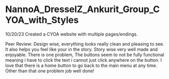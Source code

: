 # NannoA_DresselZ_Ankurit_Group_CYOA_with_Styles
10/20/23
Created a CYOA website with multiple pages/endings.


Peer Review: Design wise, everything looks really clean and pleasing to see. It also helps you feel like your in the story. Story wise very well made and enjoyable. There is one problem, The buttons seem to not be fully functional meaning i have to click the text i cannot just click anywhere on the button. I love that there is a home button to go back to the main menu at any time. Other than that one problem job well done!
